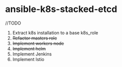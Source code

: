 # ansible-k8s-stacked-etcd
//TODO 
1. Extract k8s installation to a base k8s_role
1. ~~Refactor masters role~~
1. ~~Implement workers node~~
1. ~~Implement helm~~
1. Implement Jenkins
1. Implement Istio